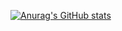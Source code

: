 [![Anurag's GitHub stats](https://github-readme-stats.vercel.app/api?username=sonyakkmas)](https://github.com/anuraghazra/github-readme-stats)

<!--
**sonyakkmas/sonyakkmas** is a ✨ _special_ ✨ repository because its `README.md` (this file) appears on your GitHub profile.

Here are some ideas to get you started:

- 🔭 I’m currently working on ...
- 🌱 I’m currently learning ...
- 👯 I’m looking to collaborate on ...
- 🤔 I’m looking for help with ...
- 💬 Ask me about ...
- 📫 How to reach me: ...
- 😄 Pronouns: ...
- ⚡ Fun fact: ...
-->
